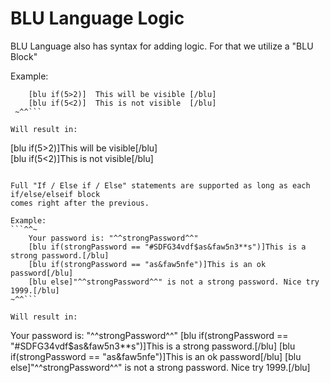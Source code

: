 # BLU Language Logic

BLU Language also has syntax for adding logic. For that we utilize a "BLU Block"

Example:  
```^^~ 
    [blu if(5>2)]  This will be visible [/blu]  
    [blu if(5<2)]  This is not visible  [/blu]
 ~^^```

Will result in:

```
[blu if(5>2)]This will be visible[/blu]  
[blu if(5<2)]This is not visible[/blu]
```

Full "If / Else if / Else" statements are supported as long as each if/else/elseif block 
comes right after the previous.

Example:
```^^~  
    Your password is: "^^strongPassword^^"
    [blu if(strongPassword == "#SDFG34vdf$as&faw5n3**s")]This is a strong password.[/blu]
    [blu if(strongPassword == "as&faw5nfe")]This is an ok password[/blu]
    [blu else]"^^strongPassword^^" is not a strong password. Nice try 1999.[/blu]
~^^```

Will result in:
```
Your password is: "^^strongPassword^^"
[blu if(strongPassword == "#SDFG34vdf$as&faw5n3**s")]This is a strong password.[/blu]
[blu if(strongPassword == "as&faw5nfe")]This is an ok password[/blu]
[blu else]"^^strongPassword^^" is not a strong password. Nice try 1999.[/blu]
```